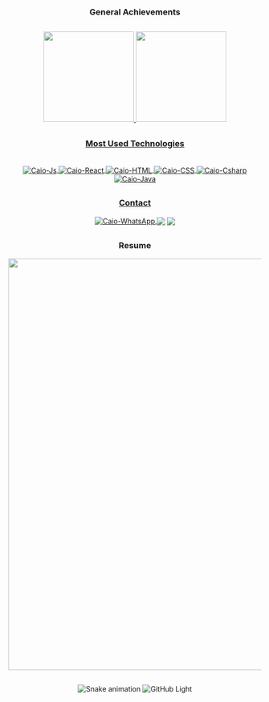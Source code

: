  <div align="center">
 <h3> General Achievements </h3>
 </div>
 
## 

  <div align="center">
  <a href="https://github.com/caionunestech">
  <img height="180em" src="https://github-readme-stats.vercel.app/api?username=caionunestech&show_icons=true&theme=codeSTACKr&include_all_commits=true&count_private=true"/>
  <img height="180em" src="https://github-readme-stats.vercel.app/api/top-langs/?username=caionunestech&layout=compact&langs_count=7&theme=codeSTACKr"/>
  </div>
  
  ##
  
  <div align="center">
  <h3> Most Used Technologies </h3>

  <div style="display: inline_block"><br>
  <img align="center" alt="Caio-Js" src="https://img.shields.io/badge/JavaScript-323330?style=for-the-badge&logo=javascript&logoColor=F7DF1E">
  <img align="center" alt="Caio-React" src="https://img.shields.io/badge/React-20232A?style=for-the-badge&logo=react&logoColor=61DAFB">
  <img align="center" alt="Caio-HTML" src="https://img.shields.io/badge/HTML5-E34F26?style=for-the-badge&logo=html5&logoColor=white">
  <img align="center" alt="Caio-CSS" src="https://img.shields.io/badge/CSS3-1572B6?style=for-the-badge&logo=css3&logoColor=white">
  <img align="center" alt="Caio-Csharp" src="https://img.shields.io/badge/C%23-239120?style=for-the-badge&logo=c-sharp&logoColor=white">
  <img align="center" alt="Caio-Java" src="https://img.shields.io/badge/Java-ED8B00?style=for-the-badge&logo=java&logoColor=white">
  </div>
    
  ##

  <h3> Contact </h3>
  <div style="display: inline_block">
  <a href="https://api.whatsapp.com/send?l=pt_pt&phone=5571993100444" target="_blank"><img align="center" alt="Caio-WhatsApp" src="https://img.shields.io/badge/WhatsApp-25D366?style=for-the-badge&logo=whatsapp&logoColor=white">
    <a href = "mailto:caionunes2801@gmail.com" target="_blank"><img align="center" src="https://img.shields.io/badge/-Gmail-%23333?style=for-the-badge&logo=gmail&logoColor=white" target="_blank"></a>
    <a href="https://www.linkedin.com/in/caionunestech/" target="_blank"><img align="center" src="https://img.shields.io/badge/-LinkedIn-%230077B5?style=for-the-badge&logo=linkedin&logoColor=white" target="_blank"></a> 
  
  ##
  
   <h3>Resume</h3>
   <img src="https://user-images.githubusercontent.com/85846841/175845576-bbb9beaf-bd79-41f1-b902-2dbe3128eb04.png" width="820px" />
  
  ##
   
  ![Snake animation](https://github.com/caionunestech/caionunestech/blob/output/github-contribution-grid-snake.svg)
  ![GitHub Light](https://github.com/github-light.png#gh-dark-mode-only)
    

